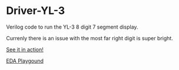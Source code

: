 # Driver-YL-3
Verilog code to run the YL-3 8 digit 7 segment display.

Currenly there is an issue with the most far right digit is super bright.

[See it in action!](https://www.youtube.com/watch?v=TBHh_up2X0k)

[EDA Playgound](http://www.edaplayground.com/x/FrH)
